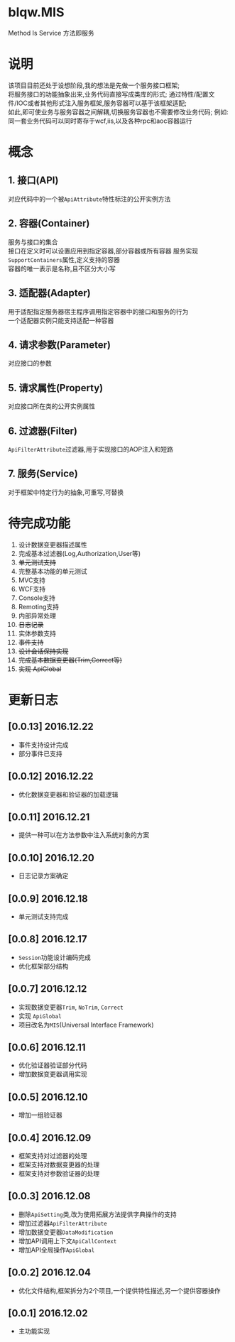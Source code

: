 # blqw.MIS
Method Is Service
方法即服务

# 说明
该项目目前还处于设想阶段,我的想法是先做一个服务接口框架;  
将服务接口的功能抽象出来,业务代码直接写成类库的形式;
通过特性/配置文件/IOC或者其他形式注入服务框架,服务容器可以基于该框架适配;  
如此,即可使业务与服务容器之间解耦,切换服务容器也不需要修改业务代码; 
例如:  
同一套业务代码可以同时寄存于wcf,iis,以及各种rpc和aoc容器运行  

# 概念
## 1. 接口(API)  
对应代码中的一个被`ApiAttribute`特性标注的公开实例方法
## 2. 容器(Container)  
服务与接口的集合  
接口在定义时可以设置应用到指定容器,部分容器或所有容器
服务实现`SupportContainers`属性,定义支持的容器  
容器的唯一表示是名称,且不区分大小写
## 3. 适配器(Adapter)  
用于适配指定服务器宿主程序调用指定容器中的接口和服务的行为  
一个适配器实例只能支持适配一种容器  
## 4. 请求参数(Parameter)  
对应接口的参数
## 5. 请求属性(Property)  
对应接口所在类的公开实例属性
## 6. 过滤器(Filter)  
`ApiFilterAttribute`过滤器,用于实现接口的AOP注入和短路
## 7. 服务(Service)  
对于框架中特定行为的抽象,可重写,可替换

# 待完成功能
1. 设计数据变更器描述属性
1. 完成基本过滤器(Log,Authorization,User等)
1. ~~单元测试支持~~
1. 完整基本功能的单元测试
1. MVC支持
1. WCF支持
1. Console支持
1. Remoting支持
1. 内部异常处理
1. ~~日志记录~~
1. 实体参数支持
1. ~~事件支持~~
1. ~~设计会话保持实现~~
1. ~~完成基本数据变更器(Trim,Correct等)~~
1. ~~实现 ApiGlobal~~

# 更新日志
## [0.0.13] 2016.12.22
* 事件支持设计完成
* 部分事件已支持

## [0.0.12] 2016.12.22
* 优化数据变更器和验证器的加载逻辑

## [0.0.11] 2016.12.21
* 提供一种可以在方法参数中注入系统对象的方案

## [0.0.10] 2016.12.20
* 日志记录方案确定

## [0.0.9] 2016.12.18
* 单元测试支持完成

## [0.0.8] 2016.12.17
* `Session`功能设计编码完成
* 优化框架部分结构

## [0.0.7] 2016.12.12
* 实现数据变更器`Trim`, `NoTrim`, `Correct`
* 实现 `ApiGlobal`
* 项目改名为`MIS`(Universal Interface Framework)

## [0.0.6] 2016.12.11
* 优化验证器验证部分代码
* 增加数据变更器调用实现

## [0.0.5] 2016.12.10
* 增加一组验证器

## [0.0.4] 2016.12.09
* 框架支持对过滤器的处理
* 框架支持对数据变更器的处理
* 框架支持对参数验证器的处理

## [0.0.3] 2016.12.08
* 删除`ApiSetting`类,改为使用拓展方法提供字典操作的支持
* 增加过滤器`ApiFilterAttribute`
* 增加数据变更器`DataModification`
* 增加API调用上下文`ApiCallContext`
* 增加API全局操作`ApiGlobal`

## [0.0.2] 2016.12.04
* 优化文件结构,框架拆分为2个项目,一个提供特性描述,另一个提供容器操作

## [0.0.1] 2016.12.02
* 主功能实现
